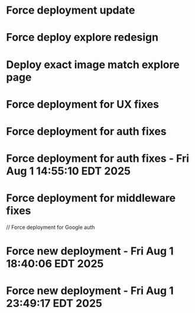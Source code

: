 # Force deployment update
# Force deploy explore redesign
# Deploy exact image match explore page
# Force deployment for UX fixes
# Force deployment for auth fixes
# Force deployment for auth fixes - Fri Aug  1 14:55:10 EDT 2025
# Force deployment for middleware fixes
// Force deployment for Google auth
# Force new deployment - Fri Aug  1 18:40:06 EDT 2025
# Force new deployment - Fri Aug  1 23:49:17 EDT 2025
